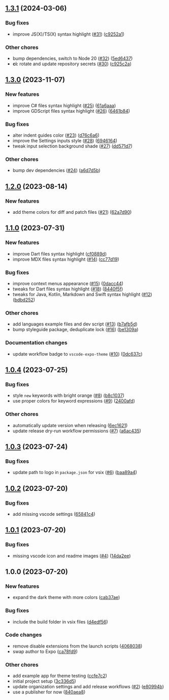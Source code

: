 ## [1.3.1](https://github.com/expo/vscode-expo-theme/compare/1.3.0...1.3.1) (2024-03-06)


### Bug fixes

* improve JS(X)/TS(X) syntax highlight ([#31](https://github.com/expo/vscode-expo-theme/issues/31)) ([c9252a1](https://github.com/expo/vscode-expo-theme/commit/c9252a1d468dcc3880d045cbdd2e6524794f5181))


### Other chores

* bump dependencies, switch to Node 20 ([#32](https://github.com/expo/vscode-expo-theme/issues/32)) ([5ed6437](https://github.com/expo/vscode-expo-theme/commit/5ed64378bc791a6b275138fd034c07000bb95dc4))
* **ci:** rotate and update repository secrets ([#30](https://github.com/expo/vscode-expo-theme/issues/30)) ([c925c2a](https://github.com/expo/vscode-expo-theme/commit/c925c2afb6509a1a21d13f1f23bc0870130889ed))

## [1.3.0](https://github.com/expo/vscode-expo-theme/compare/1.2.0...1.3.0) (2023-11-07)


### New features

* improve C# files syntax highlight ([#25](https://github.com/expo/vscode-expo-theme/issues/25)) ([61a6aaa](https://github.com/expo/vscode-expo-theme/commit/61a6aaa4f455a34a7b1dce9dd08f2ec04919eb28))
* improve GDScript files syntax highlight ([#26](https://github.com/expo/vscode-expo-theme/issues/26)) ([6461b84](https://github.com/expo/vscode-expo-theme/commit/6461b84f470c469e8f3094083aa342ef168a40f4))


### Bug fixes

* alter indent guides color ([#23](https://github.com/expo/vscode-expo-theme/issues/23)) ([d76c6a6](https://github.com/expo/vscode-expo-theme/commit/d76c6a6bae65fc914ea7737ec377e2ca3eaf4e05))
* improve the Settings inputs style ([#28](https://github.com/expo/vscode-expo-theme/issues/28)) ([6946164](https://github.com/expo/vscode-expo-theme/commit/69461645eb688e1d453bc6a08424240de5782910))
* tweak input selection background shade ([#27](https://github.com/expo/vscode-expo-theme/issues/27)) ([dd571d7](https://github.com/expo/vscode-expo-theme/commit/dd571d716935679bd59cc5af5650a4a8dcbe2220))


### Other chores

* bump dev dependencies ([#24](https://github.com/expo/vscode-expo-theme/issues/24)) ([a6d7d5b](https://github.com/expo/vscode-expo-theme/commit/a6d7d5ba56a87fb452f582d1098419e856e298bd))

## [1.2.0](https://github.com/expo/vscode-expo-theme/compare/1.1.0...1.2.0) (2023-08-14)


### New features

* add theme colors for diff and patch files ([#21](https://github.com/expo/vscode-expo-theme/issues/21)) ([62a7d90](https://github.com/expo/vscode-expo-theme/commit/62a7d90d4c7cb08278486723c36c14da865a93ba))

## [1.1.0](https://github.com/expo/vscode-expo-theme/compare/1.0.4...1.1.0) (2023-07-31)


### New features

* improve Dart files syntax highlight ([cf0889d](https://github.com/expo/vscode-expo-theme/commit/cf0889d9f3d13479b7e88efb475387a8a8206542))
* improve MDX files syntax highlight ([#14](https://github.com/expo/vscode-expo-theme/issues/14)) ([cc77d19](https://github.com/expo/vscode-expo-theme/commit/cc77d1979b492d6632a7b64e61b98410c3f01d59))


### Bug fixes

* improve context menus appearance ([#15](https://github.com/expo/vscode-expo-theme/issues/15)) ([0dacc44](https://github.com/expo/vscode-expo-theme/commit/0dacc447f76937c439f1637dd6f5f0b685bd458d))
* tweaks for Dart files syntax highlight ([#18](https://github.com/expo/vscode-expo-theme/issues/18)) ([8440f5f](https://github.com/expo/vscode-expo-theme/commit/8440f5f05f7bbb2242970727f57394621c06ddbd))
* tweaks for Java, Kotlin, Markdown and Swift syntax highlight ([#12](https://github.com/expo/vscode-expo-theme/issues/12)) ([bdbd252](https://github.com/expo/vscode-expo-theme/commit/bdbd252db96427adef10d1ac3b3aad03fa5ff298))


### Other chores

* add languages example files and dev script ([#13](https://github.com/expo/vscode-expo-theme/issues/13)) ([b7afb5d](https://github.com/expo/vscode-expo-theme/commit/b7afb5d2d546581a356ea1d3899f3577b871f8c3))
* bump styleguide package, deduplicate lock ([#16](https://github.com/expo/vscode-expo-theme/issues/16)) ([be1309a](https://github.com/expo/vscode-expo-theme/commit/be1309a9d2585992facd7f1ecf1f21dd20f369e5))


### Documentation changes

* update workflow badge to `vscode-expo-theme` ([#10](https://github.com/expo/vscode-expo-theme/issues/10)) ([0dc637c](https://github.com/expo/vscode-expo-theme/commit/0dc637c8f77e14acfd9deb933273a47548ea5a27))

## [1.0.4](https://github.com/expo/vscode-expo-theme/compare/1.0.3...1.0.4) (2023-07-25)


### Bug fixes

* style `new` keywords with bright orange ([#8](https://github.com/expo/vscode-expo-theme/issues/8)) ([b8c1037](https://github.com/expo/vscode-expo-theme/commit/b8c10377c4a500dfb800614429884f354a363891))
* use proper colors for keyword expressions ([#9](https://github.com/expo/vscode-expo-theme/issues/9)) ([2400afd](https://github.com/expo/vscode-expo-theme/commit/2400afdee394a1d3faa0997faf8cf7c546e6e902))


### Other chores

* automatically update version when releasing ([6ec1621](https://github.com/expo/vscode-expo-theme/commit/6ec162195ca8d74e979b4389956c51c988a3cb3d))
* update release dry-run workflow permissions ([#7](https://github.com/expo/vscode-expo-theme/issues/7)) ([a6ac435](https://github.com/expo/vscode-expo-theme/commit/a6ac43562da5b934d6865cb0a2000931f32f7ff8))

## [1.0.3](https://github.com/expo/vscode-expo-theme/compare/1.0.2...1.0.3) (2023-07-24)


### Bug fixes

* update path to logo in `package.json` for vsix ([#6](https://github.com/expo/vscode-expo-theme/issues/6)) ([baa89a4](https://github.com/expo/vscode-expo-theme/commit/baa89a4efc87d566eb1caaeec40b4b9bb08e7749))

## [1.0.2](https://github.com/expo/vscode-expo-theme/compare/1.0.1...1.0.2) (2023-07-20)


### Bug fixes

* add missing vscode settings ([65841c4](https://github.com/expo/vscode-expo-theme/commit/65841c400aeefca12495b690c6e6131f2120b578))

## [1.0.1](https://github.com/expo/vscode-expo-theme/compare/1.0.0...1.0.1) (2023-07-20)


### Bug fixes

* missing vscode icon and readme images ([#4](https://github.com/expo/vscode-expo-theme/issues/4)) ([14da2ee](https://github.com/expo/vscode-expo-theme/commit/14da2eee141074b0633214755754872c27d15a5c))

## 1.0.0 (2023-07-20)


### New features

* expand the dark theme with more colors ([cab37ae](https://github.com/expo/vscode-expo-theme/commit/cab37ae843785ccbeaf243d129009847efbdd2e1))


### Bug fixes

* include the build folder in vsix files ([d4edf56](https://github.com/expo/vscode-expo-theme/commit/d4edf563da8e3956cb70d910749ad85d0447c9c6))


### Code changes

* remove disable extensions from the launch scripts ([4068038](https://github.com/expo/vscode-expo-theme/commit/4068038f16d43530826ff750816065735a192537))
* swap author to Expo ([ca78fd9](https://github.com/expo/vscode-expo-theme/commit/ca78fd9edb61d04fb9b005b6fb103ecc4c54ee40))


### Other chores

* add example app for theme testing ([ccfe7c2](https://github.com/expo/vscode-expo-theme/commit/ccfe7c262dd4377a80b07de73f75dd362cddd0f6))
* initial project setup ([3c336d5](https://github.com/expo/vscode-expo-theme/commit/3c336d5fc9e80e1b8cae5bd95f0523727063ad5b))
* update organization settings and add release workflows ([#2](https://github.com/expo/vscode-expo-theme/issues/2)) ([e80994b](https://github.com/expo/vscode-expo-theme/commit/e80994be4744473470342066ef575d54c8b49d3b))
* use a publisher for now ([840aea8](https://github.com/expo/vscode-expo-theme/commit/840aea853a08eaa185b13e8fc8791acc6c7c0dc4))
